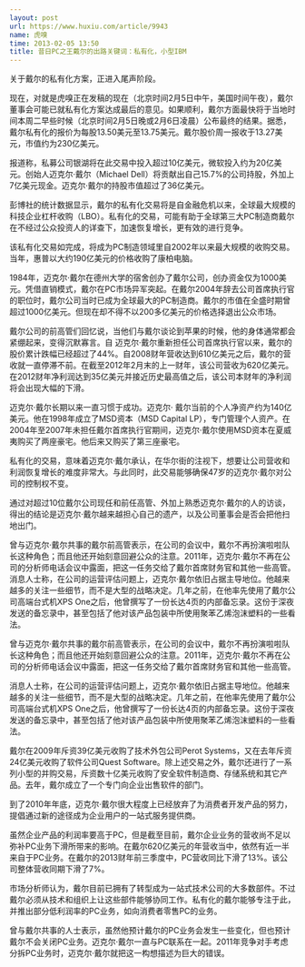 ```yaml
---
layout: post
url: https://www.huxiu.com/article/9943
name: 虎嗅
time: 2013-02-05 13:50
title: 昔日PC之王戴尔的出路关键词：私有化，小型IBM
---
```

关于戴尔的私有化方案，正进入尾声阶段。

现在，对就是虎嗅正在发稿的现在（北京时间2月5日中午，美国时间午夜），戴尔董事会可能已就私有化方案达成最后的意见。如果顺利，戴尔方面最快将于当地时间本周二早些时候（北京时间2月5日晚或2月6日凌晨）公布最终的结果。据悉，戴尔私有化的报价为每股13.50美元至13.75美元。戴尔股价周一报收于13.27美元，市值约为230亿美元。

报道称，私募公司银湖将在此交易中投入超过10亿美元，微软投入约为20亿美元。创始人迈克尔·戴尔（Michael Dell）将贡献出自己15.7%的公司持股，外加上7亿美元现金。迈克尔·戴尔的持股市值超过了36亿美元。

彭博社的统计数据显示，戴尔的私有化交易将是自金融危机以来，全球最大规模的科技企业杠杆收购（LBO）。私有化的交易，可能有助于全球第三大PC制造商戴尔在不经过公众投资人的详查下，加速恢复增长，更有效的进行竞争。

该私有化交易如完成，将成为PC制造领域里自2002年以来最大规模的收购交易。当年，惠普以大约190亿美元的价格收购了康柏电脑。

1984年，迈克尔·戴尔在德州大学的宿舍创办了戴尔公司，创办资金仅为1000美元。凭借直销模式，戴尔在PC市场异军突起。在戴尔2004年辞去公司首席执行官的职位时，戴尔公司当时已成为全球最大的PC制造商。戴尔的市值在全盛时期曾超过1000亿美元。但现在却不得不以200多亿美元的价格选择退出公众市场。

戴尔公司的前高管们回忆说，当他们与戴尔谈论到苹果的时候，他的身体通常都会紧绷起来，变得沉默寡言。自 迈克尔·戴尔重新担任公司首席执行官以来，戴尔的股价累计跌幅已经超过了44%。自2008财年营收达到610亿美元之后，戴尔的营收就一直停滞不前。在截至2012年2月末的上一财年，该公司营收为620亿美元。在2012财年净利润达到35亿美元并接近历史最高值之后，该公司本财年的净利润将会出现大幅的下滑。

迈克尔·戴尔长期以来一直习惯于成功。迈克尔· 戴尔当前的个人净资产约为140亿美元。他在1998年成立了MSD资本（MSD Capital LP），专门管理个人资产。在2004年至2007年未担任戴尔首席执行官期间，迈克尔·戴尔使用MSD资本在夏威夷购买了两座豪宅。他后来又购买了第三座豪宅。

私有化的交易，意味着迈克尔·戴尔承认，在华尔街的注视下，想要让公司营收和利润恢复增长的难度非常大。与此同时，此交易能够确保47岁的迈克尔·戴尔对公司的控制权不变。

通过对超过10位戴尔公司现任和前任高管、外加上熟悉迈克尔·戴尔的人的访谈，得出的结论是迈克尔·戴尔越来越担心自己的遗产，以及公司董事会是否会把他扫地出门。

曾与迈克尔·戴尔共事的戴尔前高管表示，在公司的会议中，戴尔不再扮演啦啦队长这种角色；而且他还开始刻意回避公众的注意。2011年，迈克尔·戴尔不再在公司的分析师电话会议中露面，把这一任务交给了戴尔首席财务官和其他一些高管。 消息人士称，在公司的运营评估问题上，迈克尔·戴尔依旧占据主导地位。他越来越多的关注一些细节，而不是大型的战略决定。几年之前，在他率先使用了戴尔公司高端台式机XPS One之后，他曾撰写了一份长达4页的内部备忘录。这份于深夜发送的备忘录中，甚至包括了他对该产品包装中所使用聚苯乙烯泡沫塑料的一些看法。

曾与迈克尔·戴尔共事的戴尔前高管表示，在公司的会议中，戴尔不再扮演啦啦队长这种角色；而且他还开始刻意回避公众的注意。2011年，迈克尔·戴尔不再在公司的分析师电话会议中露面，把这一任务交给了戴尔首席财务官和其他一些高管。

消息人士称，在公司的运营评估问题上，迈克尔·戴尔依旧占据主导地位。他越来越多的关注一些细节，而不是大型的战略决定。几年之前，在他率先使用了戴尔公司高端台式机XPS One之后，他曾撰写了一份长达4页的内部备忘录。这份于深夜发送的备忘录中，甚至包括了他对该产品包装中所使用聚苯乙烯泡沫塑料的一些看法。

戴尔在2009年斥资39亿美元收购了技术外包公司Perot Systems，又在去年斥资24亿美元收购了软件公司Quest Software。除上述交易之外，戴尔还进行了一系列小型的并购交易，斥资数十亿美元收购了安全软件制造商、存储系统和其它产品。去年，戴尔成立了一个专门向企业出售软件的部门。

到了2010年年底，迈克尔·戴尔很大程度上已经放弃了为消费者开发产品的努力，提倡通过新的途径成为企业用户的一站式服务提供商。

虽然企业产品的利润率要高于PC，但是截至目前，戴尔企业业务的营收尚不足以弥补PC业务下滑所带来的影响。在戴尔620亿美元的年营收当中，依然有近一半来自于PC业务。在戴尔的2013财年前三季度中，PC营收同比下滑了13%。该公司整体营收同期下滑了7%。

市场分析师认为，戴尔目前已拥有了转型成为一站式技术公司的大多数部件。不过戴尔必须从技术和组织上让这些部件能够协同工作。私有化的戴尔能够专注于此，并推出部分低利润率的PC业务，如向消费者零售PC的业务。

曾与戴尔共事的人士表示，虽然他预计戴尔的PC业务会发生一些变化，但也预计戴尔不会关闭PC业务。迈克尔·戴尔一直与PC联系在一起。2011年竞争对手考虑分拆PC业务时，迈克尔·戴尔就把这一构想描述为巨大的错误。

